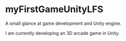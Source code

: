 # myFirstGameUnityLFS
 A small glance at game development and Unity engine.

I am currently developing an 3D arcade game in Unity.
